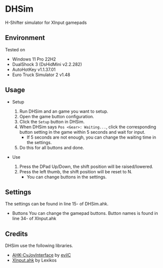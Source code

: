 # DHSim
H-Shifter simulator for XInput gamepads

## Environment
Tested on
- Windows 11 Pro 22H2
- DualShock 3 (DsHidMini v2.2.282)
- AutoHotKey v1.1.37.01
- Euro Truck Simulator 2 v1.48

## Usage
- Setup
    1. Run DHSim and an game you want to setup.
    2. Open the game button configuration.
    3. Click the `Setup` button in DHSim.
    4. When DHSim says `Pos <Gear>: Waiting...`, click the corresponding button setting in the game within 5 seconds and wait for input.
        - If 5 seconds are not enough, you can change the waiting time in the settings.
    5. Do this for all buttons and done.

- Use
    1. Press the DPad Up/Down, the shift position will be raised/lowered.
    2. Press the left thumb, the shift position will be reset to N.
        - You can change buttons in the settings.

## Settings
The settings can be found in line 15- of DHSim.ahk.
- Buttons
    You can change the gamepad buttons. Button names is found in line 34- of XInput.ahk

## Credits
DHSim use the following libraries.
- [AHK-CvJoyInterface](https://github.com/evilC/AHK-CvJoyInterface) by [evilC](https://github.com/evilC)
- [XInput.ahk](https://www.autohotkey.com/boards/viewtopic.php?t=29659) by Lexikos
